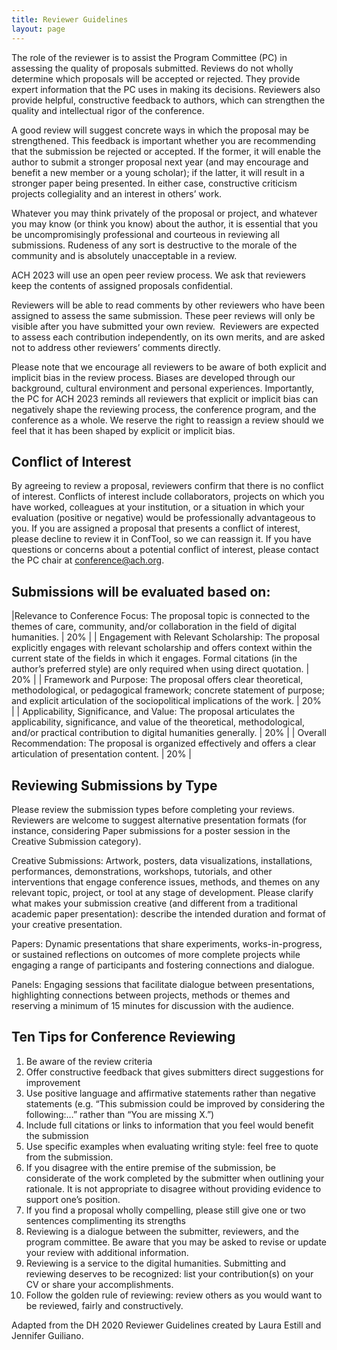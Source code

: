 ```yaml
---
title: Reviewer Guidelines
layout: page
---
```

The role of the reviewer is to assist the Program Committee (PC) in assessing the quality of proposals submitted. Reviews do not wholly determine which proposals will be accepted or rejected. They provide expert information that the PC uses in making its decisions. Reviewers also provide helpful, constructive feedback to authors, which can strengthen the quality and intellectual rigor of the conference.

A good review will suggest concrete ways in which the proposal may be strengthened. This feedback is important whether you are recommending that the submission be rejected or accepted. If the former, it will enable the author to submit a stronger proposal next year (and may encourage and benefit a new member or a young scholar); if the latter, it will result in a stronger paper being presented. In either case, constructive criticism projects collegiality and an interest in others’ work.

Whatever you may think privately of the proposal or project, and whatever you may know (or think you know) about the author, it is essential that you be uncompromisingly professional and courteous in reviewing all submissions. Rudeness of any sort is destructive to the morale of the community and is absolutely unacceptable in a review.

ACH 2023 will use an open peer review process. We ask that reviewers keep the contents of assigned proposals confidential.

Reviewers will be able to read comments by other reviewers who have been assigned to assess the same submission. These peer reviews will only be visible after you have submitted your own review.  Reviewers are expected to assess each contribution independently, on its own merits, and are asked not to address other reviewers’ comments directly.

Please note that we encourage all reviewers to be aware of both explicit and implicit bias in the review process. Biases are developed through our background, cultural environment and personal experiences. Importantly, the PC for ACH 2023 reminds all reviewers that explicit or implicit bias can negatively shape the reviewing process, the conference program, and the conference as a whole. We reserve the right to reassign a review should we feel that it has been shaped by explicit or implicit bias.

## Conflict of Interest

By agreeing to review a proposal, reviewers confirm that there is no conflict of interest. Conflicts of interest include collaborators, projects on which you have worked, colleagues at your institution, or a situation in which your evaluation (positive or negative) would be professionally advantageous to you. If you are assigned a proposal that presents a conflict of interest, please decline to review it in ConfTool, so we can reassign it. If you have questions or concerns about a potential conflict of interest, please contact the PC chair at conference@ach.org.

## Submissions will be evaluated based on:

|Relevance to Conference Focus: The proposal topic is connected to the themes of care, community, and/or collaboration in the field of digital humanities.                             | 20% |
| Engagement with Relevant Scholarship: The proposal explicitly engages with relevant scholarship and offers context within the current state of the fields in which it engages. Formal citations (in the author’s preferred style) are only required when using direct quotation. | 20% |
| Framework and Purpose: The proposal offers clear theoretical, methodological, or pedagogical framework; concrete statement of purpose; and explicit articulation of the sociopolitical implications of the work.                                                                 | 20% |
| Applicability, Significance, and Value: The proposal articulates the applicability, significance, and value of the theoretical, methodological, and/or practical contribution to digital humanities generally.                                                                   | 20% |
| Overall Recommendation: The proposal is organized effectively and offers a clear articulation of presentation content.                                                                                                                                                           | 20% |


## Reviewing Submissions by Type

Please review the submission types before completing your reviews. Reviewers are welcome to suggest alternative presentation formats (for instance, considering Paper submissions for a poster session in the Creative Submission category).

Creative Submissions:
Artwork, posters, data visualizations, installations, performances, demonstrations, workshops, tutorials, and other interventions that engage conference issues, methods, and themes on any relevant topic, project, or tool at any stage of development. Please clarify what makes your submission creative (and different from a traditional academic paper presentation): describe the intended duration and format of your creative presentation.

Papers:
Dynamic presentations that share experiments, works-in-progress, or sustained reflections on outcomes of more complete projects while engaging a range of participants and fostering connections and dialogue.

Panels:
Engaging sessions that facilitate dialogue between presentations, highlighting connections between projects, methods or themes and reserving a minimum of 15 minutes for discussion with the audience.

## Ten Tips for Conference Reviewing

1. Be aware of the review criteria
2. Offer constructive feedback that gives submitters direct suggestions for improvement
3. Use positive language and affirmative statements rather than negative statements (e.g. “This submission could be improved by considering the following:…” rather than “You are missing X.”)
4. Include full citations or links to information that you feel would benefit the submission
5. Use specific examples when evaluating writing style: feel free to quote from the submission.
6. If you disagree with the entire premise of the submission, be considerate of the work completed by the submitter when outlining your rationale. It is not appropriate to disagree without providing evidence to support one’s position.
7. If you find a proposal wholly compelling, please still give one or two sentences complimenting its strengths
8. Reviewing is a dialogue between the submitter, reviewers, and the program committee. Be aware that you may be asked to revise or update your review with additional information.
9. Reviewing is a service to the digital humanities. Submitting and reviewing deserves to be recognized: list your contribution(s) on your CV or share your accomplishments.
10. Follow the golden rule of reviewing: review others as you would want to be reviewed, fairly and constructively.

Adapted from the DH 2020 Reviewer Guidelines created by Laura Estill and Jennifer Guiliano.
